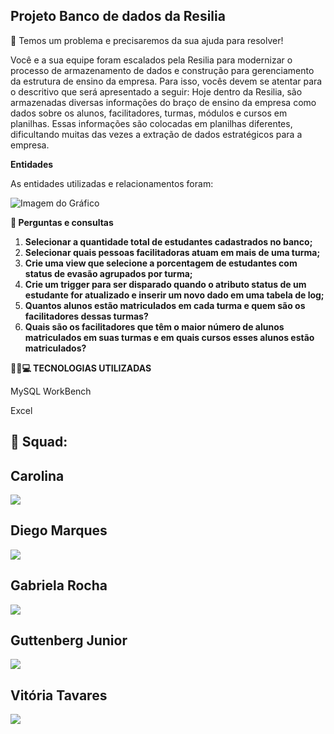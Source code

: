 ## <strong>Projeto  Banco de dados da Resilia</strong>


🎯 Temos um problema e precisaremos da sua ajuda para resolver!

Você e a sua equipe foram escalados pela Resilia para modernizar o processo
de armazenamento de dados e construção para gerenciamento da estrutura
de ensino da empresa.
Para isso, vocês devem se atentar para o descritivo que será apresentado a
seguir:
Hoje dentro da Resilia, são armazenadas diversas informações do braço de
ensino da empresa como dados sobre os alunos, facilitadores, turmas,
módulos e cursos em planilhas. Essas informações são colocadas em
planilhas diferentes, dificultando muitas das vezes a extração de dados
estratégicos para a empresa.

<strong>Entidades</strong>

As entidades utilizadas e relacionamentos foram:

![Imagem do Gráfico](https://i.ibb.co/S3CMYYj/modelo-fisico.png)



<strong>📑 Perguntas e consultas</strong>

1. <strong>Selecionar a quantidade total de estudantes cadastrados no banco;</strong>
2. <strong>Selecionar quais pessoas facilitadoras atuam em mais de uma turma;</strong>
3. <strong>Crie uma view que selecione a porcentagem de estudantes com status de evasão agrupados por turma;</strong>
4. <strong>Crie um trigger para ser disparado quando o atributo status de um estudante for atualizado e inserir um novo dado em uma tabela de log;</strong>
5. <strong>Quantos alunos estão matriculados em cada turma e quem são os facilitadores dessas turmas?</strong>
6. <strong>Quais são os facilitadores que têm o maior número de alunos matriculados em suas turmas e em quais cursos esses alunos estão matriculados?</strong>


<strong> 🔨🔧💻 TECNOLOGIAS UTILIZADAS</strong>
  
MySQL WorkBench
  
Excel


## 🤝 Squad:



</a> <h2>Carolina</h2>
<a style="display: block;" href="https://github.com/carolrc" target="_blank">
<img src="https://img.shields.io/badge/GitHub-100000?style=for-the-badge&logo=github&logoColor=white">


</a> <h2>Diego Marques</h2>
<a style="display: block;" href="https://github.com/Diegool97" target="_blank">
<img src="https://img.shields.io/badge/GitHub-100000?style=for-the-badge&logo=github&logoColor=white">


</a> <h2>Gabriela Rocha</h2>
<a style="display: block;" href="https://github.com/gabirc26" target="_blank">
<img src="https://img.shields.io/badge/GitHub-100000?style=for-the-badge&logo=github&logoColor=white">


</a> <h2>Guttenberg Junior</h2>
<a style="display: block;" href="https://github.com/GuttenbergJr" target="_blank">
<img src="https://img.shields.io/badge/GitHub-100000?style=for-the-badge&logo=github&logoColor=white">


</a> <h2>Vitória Tavares</h2>
<a style="display: block;" href="https://github.com/VihProgramer" target="_blank">
<img src="https://img.shields.io/badge/GitHub-100000?style=for-the-badge&logo=github&logoColor=white">


